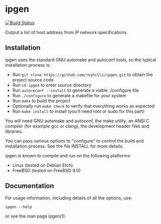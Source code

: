 # ipgen

[![Build Status](https://secure.travis-ci.org/royhills/ipgen.png)](http://travis-ci.org/royhills/ipgen)

Output a list of host address from IP network specifications.

Installation
------------

ipgen uses the standard GNU automake and autoconf tools, so the typical installation process is:

- Run ```git clone https://github.com/royhills/ipgen.git``` to obtain the project source code
- Run ```cd ipgen``` to enter source directory
- Run ```autoreconf --install``` to generate a viable ./configure file
- Run ```./configure``` to generate a makefile for your system
- Run ```make``` to build the project
- Optionally run ```make check``` to verify that everything works as expected
- Run ```make install``` to install (you'll need root or sudo for this part)

You will need GNU automake and autoconf, the make utility, an ANSI C compiler (for example gcc or clang), the development header files and libraries.

You can pass various options to "configure" to control the build and
installation process.  See the file INSTALL for more details.

ipgen is known to compile and run on the following platforms:

 - Linux (tested on Debian Etch)
 - FreeBSD (tested on FreeBSD 9.0)

Documentation
-------------

For usage information, including details of all the options, use:

```ipgen --help```

or see the man page ipgen(1).
